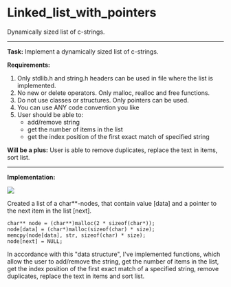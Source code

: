 # Linked_list_with_pointers
Dynamically sized list of c-strings.

---------------------------------------------------------------------
**Task:**
Implement a dynamically sized list of c-strings.
 
**Requirements:**
1) Only stdlib.h and string.h headers can be used in file where the list is implemented.
2) No new or delete operators. Only malloc, realloc and free functions.
3) Do not use classes or structures. Only pointers can be used.
4) You can use ANY code convention you like
5) User should be able to:
    - add/remove string
    - get the number of items in the list
    - get the index position of the first exact match of specified string
 
**Will be a plus:**
User is able to remove duplicates, replace the text in items, sort list.

---------------------------------------------------------------------

**Implementation:**

![](https://i.stack.imgur.com/7ItuZ.jpg)

Created a list of a char**-nodes, that contain value [data] and a pointer to the next item in the list [next].

    char** node = (char**)malloc(2 * sizeof(char*));
    node[data] = (char*)malloc(sizeof(char) * size);
    memcpy(node[data], str, sizeof(char) * size);
    node[next] = NULL;

In accordance with this "data structure", I've implemented functions, which allow the user to add/remove the string, get the number of items in the list, get the index position of the first exact match of a specified string, remove duplicates, replace the text in items and sort list.



